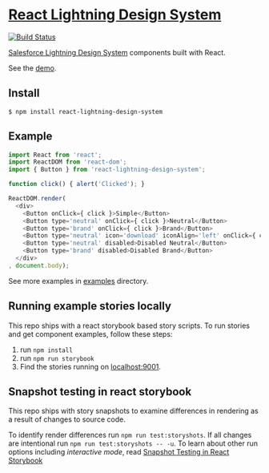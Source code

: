 # [React Lightning Design System](https://mashmatrix.github.io/react-lightning-design-system/)
[![Build Status](https://travis-ci.org/mashmatrix/react-lightning-design-system.svg?branch=master)](https://travis-ci.org/mashmatrix/react-lightning-design-system)

[Salesforce Lightning Design System](http://www.lightningdesignsystem.com/) components built with React.

See the [demo](https://mashmatrix.github.io/react-lightning-design-system/).


## Install

```
$ npm install react-lightning-design-system
```

## Example

```javascript
import React from 'react';
import ReactDOM from 'react-dom';
import { Button } from 'react-lightning-design-system';

function click() { alert('Clicked'); }

ReactDOM.render(
  <div>
    <Button onClick={ click }>Simple</Button>
    <Button type='neutral' onClick={ click }>Neutral</Button>
    <Button type='brand' onClick={ click }>Brand</Button>
    <Button type='neutral' icon='download' iconAlign='left' onClick={ click }>Icon #1</Button>
    <Button type='neutral' disabled>Disabled Neutral</Button>
    <Button type='brand' disabled>Disabled Brand</Button>
  </div>
, document.body);
```

See more examples in [examples](https://github.com/mashmatrix/react-lightning-design-system/tree/master/stories) directory.


## Running example stories locally

This repo ships with a react storybook based story scripts.
To run stories and get component examples, follow these steps:

1. run ```npm install```
2. run ```npm run storybook```
3. Find the stories running on [localhost:9001](http://localhost:9001).

## Snapshot testing in react storybook

This repo ships with story snapshots to examine differences in rendering as a result of changes to source code.

To identify render differences run ```npm run test:storyshots```.  If  all changes are intentional run ```npm run test:storyshots -- -u```.  To learn about other run options including *interactive mode*, read
[Snapshot Testing in React Storybook](https://voice.kadira.io/snapshot-testing-in-react-storybook-43b3b71cec4f)
